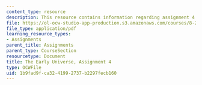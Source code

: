 ```yaml
---
content_type: resource
description: This resource contains information regarding assignment 4.
file: https://ol-ocw-studio-app-production.s3.amazonaws.com/courses/8-286-the-early-universe-fall-2013/1b9fad9fca3241992737b2297fecb160_MIT8_286F13_ps4.pdf
file_type: application/pdf
learning_resource_types:
- Assignments
parent_title: Assignments
parent_type: CourseSection
resourcetype: Document
title: The Early Universe, Assignment 4
type: OCWFile
uid: 1b9fad9f-ca32-4199-2737-b2297fecb160
---
```

